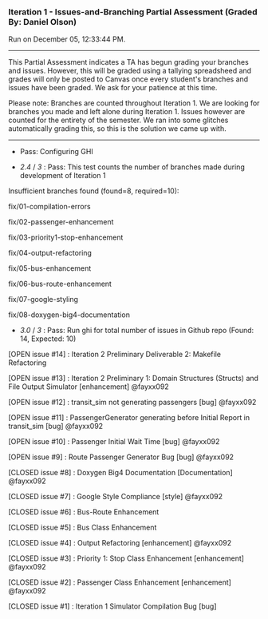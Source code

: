 ### Iteration 1 - Issues-and-Branching Partial Assessment (Graded By: Daniel Olson)

Run on December 05, 12:33:44 PM.

<hr>

This Partial Assessment indicates a TA has begun grading your branches and issues. However, this will be graded using a tallying spreadsheed and grades will only be posted to Canvas once every student's branches and issues have been graded. We ask for your patience at this time.

  Please note: Branches are counted throughout Iteration 1. We are looking for branches you made and left alone during Iteration 1. Issues however are counted for the entirety of the semester. We ran into some glitches automatically grading this, so this is the solution we came up with.

<hr>

+ Pass: Configuring GHI

+  _2.4_ / _3_ : Pass: This test counts the number of branches made during development of Iteration 1

Insufficient branches found (found=8, required=10):

fix/01-compilation-errors

fix/02-passenger-enhancement

fix/03-priority1-stop-enhancement

fix/04-output-refactoring

fix/05-bus-enhancement

fix/06-bus-route-enhancement

fix/07-google-styling

fix/08-doxygen-big4-documentation

+  _3.0_ / _3_ : Pass: Run ghi for total number of issues in Github repo (Found: 14, Expected: 10) 

 [OPEN issue #14] :  Iteration 2 Preliminary Deliverable 2: Makefile Refactoring

[OPEN issue #13] :  Iteration 2 Preliminary 1: Domain Structures (Structs) and File Output Simulator [enhancement] @fayxx092

[OPEN issue #12] :  transit_sim not generating passengers [bug] @fayxx092

[OPEN issue #11] :  PassengerGenerator generating before Initial Report in transit_sim [bug] @fayxx092

[OPEN issue #10] :  Passenger Initial Wait Time [bug] @fayxx092

[OPEN issue #9] :  Route Passenger Generator Bug [bug] @fayxx092

[CLOSED issue #8] :  Doxygen Big4 Documentation [Documentation] @fayxx092

[CLOSED issue #7] :  Google Style Compliance [style] @fayxx092

[CLOSED issue #6] :  Bus-Route Enhancement

[CLOSED issue #5] :  Bus Class Enhancement

[CLOSED issue #4] :  Output Refactoring [enhancement] @fayxx092

[CLOSED issue #3] :  Priority 1: Stop Class Enhancement [enhancement] @fayxx092

[CLOSED issue #2] :  Passenger Class Enhancement [enhancement] @fayxx092

[CLOSED issue #1] :  Iteration 1 Simulator Compilation Bug [bug]

 



